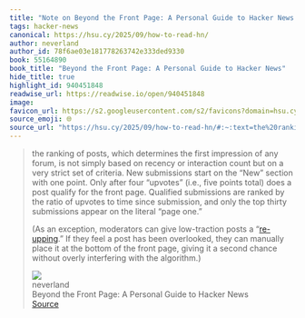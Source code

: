 ```yaml
---
title: "Note on Beyond the Front Page: A Personal Guide to Hacker News via neverland"
tags: hacker-news
canonical: https://hsu.cy/2025/09/how-to-read-hn/
author: neverland
author_id: 78f6ae03e181778263742e333ded9330
book: 55164890
book_title: "Beyond the Front Page: A Personal Guide to Hacker News"
hide_title: true
highlight_id: 940451848
readwise_url: https://readwise.io/open/940451848
image: 
favicon_url: https://s2.googleusercontent.com/s2/favicons?domain=hsu.cy
source_emoji: 🌐
source_url: "https://hsu.cy/2025/09/how-to-read-hn/#:~:text=the%20ranking%20of,with%20the%20algorithm.%29"
---
```


> the ranking of posts, which determines the first impression of any forum, is not simply based on recency or interaction count but on a very strict set of criteria. New submissions start on the “New” section with one point. Only after four “upvotes” (i.e., five points total) does a post qualify for the front page. Qualified submissions are ranked by the ratio of upvotes to time since submission, and only the top thirty submissions appear on the literal “page one.”
> 
> (As an exception, moderators can give low-traction posts a “[re-upping](https://news.ycombinator.com/item?id=11662380).” If they feel a post has been overlooked, they can manually place it at the bottom of the front page, giving it a second chance without overly interfering with the algorithm.)
> <div class="quoteback-footer"><div class="quoteback-avatar"><img class="mini-favicon" src="https://s2.googleusercontent.com/s2/favicons?domain=hsu.cy"></div><div class="quoteback-metadata"><div class="metadata-inner"><span style="display:none">FROM:</span><div aria-label="neverland" class="quoteback-author"> neverland</div><div aria-label="Beyond the Front Page: A Personal Guide to Hacker News" class="quoteback-title"> Beyond the Front Page: A Personal Guide to Hacker News</div></div></div><div class="quoteback-backlink"><a target="_blank" aria-label="go to the full text of this quotation" rel="noopener" href="https://hsu.cy/2025/09/how-to-read-hn/#:~:text=the%20ranking%20of,with%20the%20algorithm.%29" class="quoteback-arrow"> Source</a></div></div>